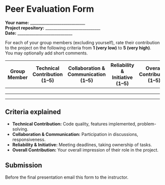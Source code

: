 # Peer Evaluation Form

**Your name:** ____________________________  
**Project repository:** ____________________________  
**Date:** ____________________________

For each of your group members (excluding yourself), rate their contribution to the project on the following criteria from **1 (very low)** to **5 (very high)**. You may optionally add short comments.

| Group Member | Technical Contribution (1–5) | Collaboration & Communication (1–5) | Reliability & Initiative (1–5) | Overall Contribution (1–5) | Comments (optional) |
|--------------|------------------------------|------------------------------------|-------------------------------|----------------------------|----------------------|
|              |                              |                                    |                               |                            |                      |
|              |                              |                                    |                               |                            |                      |
|              |                              |                                    |                               |                            |                      |

---

## Criteria explained

- **Technical Contribution:** Code quality, features implemented, problem-solving.
- **Collaboration & Communication:** Participation in discussions, responsiveness.
- **Reliability & Initiative:** Meeting deadlines, taking ownership of tasks.
- **Overall Contribution:** Your overall impression of their role in the project.

## Submission

Before the final presentation email this form to the instructor. 
